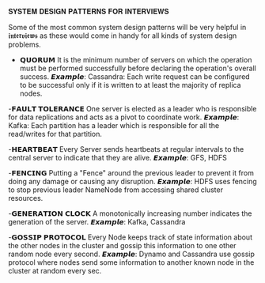 𝐒𝐘𝐒𝐓𝐄𝐌 𝐃𝐄𝐒𝐈𝐆𝐍 𝐏𝐀𝐓𝐓𝐄𝐑𝐍𝐒 𝐅𝐎𝐑 𝐈𝐍𝐓𝐄𝐑𝐕𝐈𝐄𝐖𝐒

Some of the most common system design patterns will be very helpful in 𝖎𝖓𝖙𝖊𝖗𝖛𝖎𝖊𝖜𝖘 as these would come in handy for all kinds of system design problems.

- 𝗤𝗨𝗢𝗥𝗨𝗠
It is the minimum number of servers on which the operation must be performed successfully before declaring the operation's overall success.
𝙀𝙭𝙖𝙢𝙥𝙡𝙚: Cassandra: Each write request can be configured to be successful only if it is written to at least the majority of replica nodes.
 
-𝗙𝗔𝗨𝗟𝗧 𝗧𝗢𝗟𝗘𝗥𝗔𝗡𝗖𝗘
One server is elected as a leader who is responsible for data replications and acts as a pivot to coordinate work.
𝙀𝙭𝙖𝙢𝙥𝙡𝙚: Kafka: Each partition has a leader which is responsible for all the read/writes for that partition.

-𝗛𝗘𝗔𝗥𝗧𝗕𝗘𝗔𝗧
Every Server sends heartbeats at regular intervals to the central server to indicate that they are alive.
𝙀𝙭𝙖𝙢𝙥𝙡𝙚: GFS, HDFS

-𝗙𝗘𝗡𝗖𝗜𝗡𝗚
Putting a "Fence" around the previous leader to prevent it from doing any damage or causing any disruption.
𝙀𝙭𝙖𝙢𝙥𝙡𝙚: HDFS uses fencing to stop previous leader NameNode from accessing shared cluster resources.

-𝗚𝗘𝗡𝗘𝗥𝗔𝗧𝗜𝗢𝗡 𝗖𝗟𝗢𝗖𝗞
A monotonically increasing number indicates the generation of the server.
𝙀𝙭𝙖𝙢𝙥𝙡𝙚: Kafka, Cassandra

-𝗚𝗢𝗦𝗦𝗜𝗣 𝗣𝗥𝗢𝗧𝗢𝗖𝗢𝗟
Every Node keeps track of state information about the other nodes in the cluster and gossip this information to one other random node every second.
𝙀𝙭𝙖𝙢𝙥𝙡𝙚: Dynamo and Cassandra use gossip protocol where nodes send some information to another known node in the cluster at random every sec.
